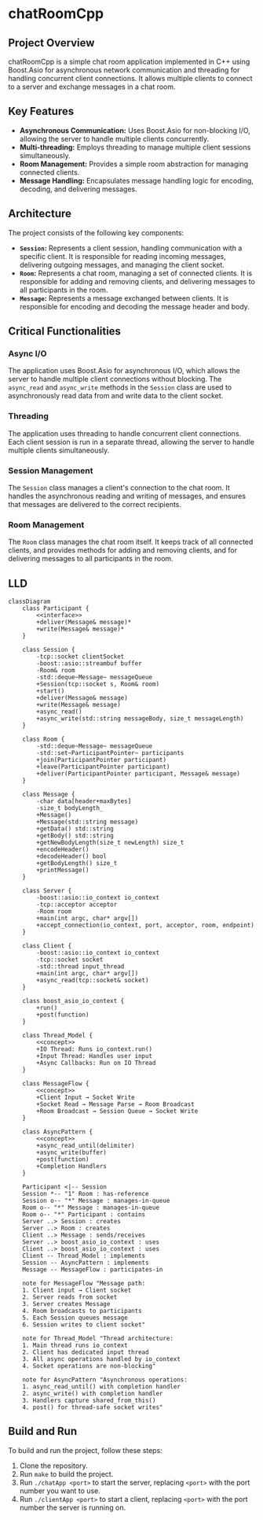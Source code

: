 # chatRoomCpp

## Project Overview

chatRoomCpp is a simple chat room application implemented in C++ using Boost.Asio for asynchronous network communication and threading for handling concurrent client connections. It allows multiple clients to connect to a server and exchange messages in a chat room.

## Key Features

*   **Asynchronous Communication:** Uses Boost.Asio for non-blocking I/O, allowing the server to handle multiple clients concurrently.
*   **Multi-threading:** Employs threading to manage multiple client sessions simultaneously.
*   **Room Management:** Provides a simple room abstraction for managing connected clients.
*   **Message Handling:** Encapsulates message handling logic for encoding, decoding, and delivering messages.

## Architecture

The project consists of the following key components:

*   **`Session`:** Represents a client session, handling communication with a specific client. It is responsible for reading incoming messages, delivering outgoing messages, and managing the client socket.
*   **`Room`:** Represents a chat room, managing a set of connected clients. It is responsible for adding and removing clients, and delivering messages to all participants in the room.
*   **`Message`:** Represents a message exchanged between clients. It is responsible for encoding and decoding the message header and body.

## Critical Functionalities

### Async I/O

The application uses Boost.Asio for asynchronous I/O, which allows the server to handle multiple client connections without blocking. The `async_read` and `async_write` methods in the `Session` class are used to asynchronously read data from and write data to the client socket.

### Threading

The application uses threading to handle concurrent client connections. Each client session is run in a separate thread, allowing the server to handle multiple clients simultaneously.

### Session Management

The `Session` class manages a client's connection to the chat room. It handles the asynchronous reading and writing of messages, and ensures that messages are delivered to the correct recipients.

### Room Management

The `Room` class manages the chat room itself. It keeps track of all connected clients, and provides methods for adding and removing clients, and for delivering messages to all participants in the room.

## LLD

```mermaid
classDiagram
    class Participant {
        <<interface>>
        +deliver(Message& message)*
        +write(Message& message)*
    }
    
    class Session {
        -tcp::socket clientSocket
        -boost::asio::streambuf buffer
        -Room& room
        -std::deque~Message~ messageQueue
        +Session(tcp::socket s, Room& room)
        +start()
        +deliver(Message& message)
        +write(Message& message)
        +async_read()
        +async_write(std::string messageBody, size_t messageLength)
    }
    
    class Room {
        -std::deque~Message~ messageQueue
        -std::set~ParticipantPointer~ participants
        +join(ParticipantPointer participant)
        +leave(ParticipantPointer participant)
        +deliver(ParticipantPointer participant, Message& message)
    }
    
    class Message {
        -char data[header+maxBytes]
        -size_t bodyLength_
        +Message()
        +Message(std::string message)
        +getData() std::string
        +getBody() std::string
        +getNewBodyLength(size_t newLength) size_t
        +encodeHeader()
        +decodeHeader() bool
        +getBodyLength() size_t
        +printMessage()
    }
    
    class Server {
        -boost::asio::io_context io_context
        -tcp::acceptor acceptor
        -Room room
        +main(int argc, char* argv[])
        +accept_connection(io_context, port, acceptor, room, endpoint)
    }
    
    class Client {
        -boost::asio::io_context io_context
        -tcp::socket socket
        -std::thread input_thread
        +main(int argc, char* argv[])
        +async_read(tcp::socket& socket)
    }
    
    class boost_asio_io_context {
        +run()
        +post(function)
    }
    
    class Thread_Model {
        <<concept>>
        +IO Thread: Runs io_context.run()
        +Input Thread: Handles user input
        +Async Callbacks: Run on IO Thread
    }
    
    class MessageFlow {
        <<concept>>
        +Client Input → Socket Write
        +Socket Read → Message Parse → Room Broadcast
        +Room Broadcast → Session Queue → Socket Write
    }
    
    class AsyncPattern {
        <<concept>>
        +async_read_until(delimiter)
        +async_write(buffer)
        +post(function)
        +Completion Handlers
    }
    
    Participant <|-- Session
    Session *-- "1" Room : has-reference
    Session o-- "*" Message : manages-in-queue
    Room o-- "*" Message : manages-in-queue
    Room o-- "*" Participant : contains
    Server ..> Session : creates
    Server ..> Room : creates
    Client ..> Message : sends/receives
    Server ..> boost_asio_io_context : uses
    Client ..> boost_asio_io_context : uses
    Client -- Thread_Model : implements
    Session -- AsyncPattern : implements
    Message -- MessageFlow : participates-in
    
    note for MessageFlow "Message path: 
    1. Client input → Client socket
    2. Server reads from socket
    3. Server creates Message
    4. Room broadcasts to participants
    5. Each Session queues message
    6. Session writes to client socket"
    
    note for Thread_Model "Thread architecture:
    1. Main thread runs io_context
    2. Client has dedicated input thread
    3. All async operations handled by io_context
    4. Socket operations are non-blocking"
    
    note for AsyncPattern "Asynchronous operations:
    1. async_read_until() with completion handler
    2. async_write() with completion handler
    3. Handlers capture shared_from_this()
    4. post() for thread-safe socket writes"
```

## Build and Run

To build and run the project, follow these steps:

1.  Clone the repository.
2.  Run `make` to build the project.
3.  Run `./chatApp <port>` to start the server, replacing `<port>` with the port number you want to use.
4.  Run `./clientApp <port>` to start a client, replacing `<port>` with the port number the server is running on.
